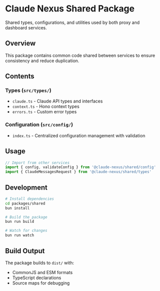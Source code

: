# Claude Nexus Shared Package

Shared types, configurations, and utilities used by both proxy and dashboard services.

## Overview

This package contains common code shared between services to ensure consistency and reduce duplication.

## Contents

### Types (`src/types/`)

- `claude.ts` - Claude API types and interfaces
- `context.ts` - Hono context types
- `errors.ts` - Custom error types

### Configuration (`src/config/`)

- `index.ts` - Centralized configuration management with validation

## Usage

```typescript
// Import from other services
import { config, validateConfig } from '@claude-nexus/shared/config'
import { ClaudeMessagesRequest } from '@claude-nexus/shared/types'
```

## Development

```bash
# Install dependencies
cd packages/shared
bun install

# Build the package
bun run build

# Watch for changes
bun run watch
```

## Build Output

The package builds to `dist/` with:

- CommonJS and ESM formats
- TypeScript declarations
- Source maps for debugging
